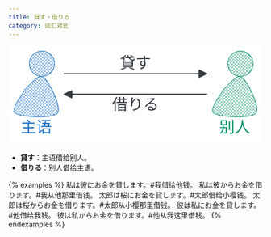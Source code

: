 ```yaml
---
title: 貸す・借りる
category: 词汇对比
---
```


![kasu-kariru](/imgs/vocab-diff-kasu-kariru.svg)

- **貸す**：主语借给别人。
- **借りる**：别人借给主语。

{% examples %}
私は彼にお金を貸します。#我借给他钱。
私は彼からお金を借ります。#我从他那里借钱。
太郎は桜にお金を貸します。#太郎借给小樱钱。
太郎は桜からお金を借ります。#太郎从小樱那里借钱。
彼は私にお金を貸します。#他借给我钱。
彼は私からお金を借ります。#他从我这里借钱。
{% endexamples %}
